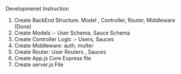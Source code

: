 Developmenet Instruction 
1. Create BackEnd Structure. Model , Controller, Router, Middleware (Done)
2. Create Models :- User Schema, Sauce Schema 
3. Create Controller Logic :- Users, Sauces
4. Create Middleware: auth, multer 
5. Create Router: User Routers , Sauces 
6. Create  App.js Core Express file
7. Create server.js File 